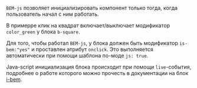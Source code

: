 `BEM-js` позволяет инициализировать компонент только тогда, когда пользователь начал с ним работать.

В примерре клик на квадрат включает/выключает модификатор `color_green` у блока `b-square`.

Для того, чтобы работал `BEM-js`, у блока должен быть модификатор `is-bem:"yes"` и проставлен атрибут `onclick`. Это выполняется автоматически при помощи шаблона по-моде `js: true`.

Java-script инициализация блока происходит при помощи `live`-события, подробнее о работе которого можно прочесть в документации на блок [i-bem](/blocks/i-bem/i-bem.md).
